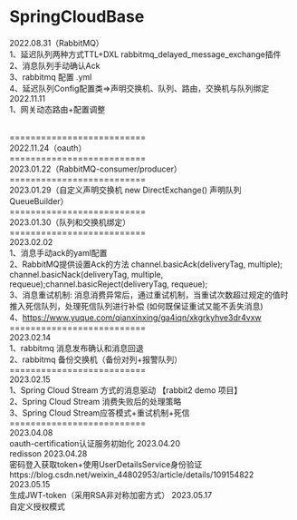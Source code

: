 # SpringCloudBase
2022.08.31（RabbitMQ）
<br/>1、延迟队列两种方式TTL+DXL   rabbitmq_delayed_message_exchange插件
<br/>2、消息队列手动确认Ack
<br/>3、rabbitmq 配置 .yml
<br/>4、延迟队列Config配置类=>声明交换机、队列、路由，交换机与队列绑定
<br/>2022.11.11
<br/>1、网关动态路由+配置调整

<br/>==========================<br/>
2022.11.24（oauth）
<br/>==========================<br/>
2023.01.22（RabbitMQ-consumer/producer）
<br/>==========================<br/>
2023.01.29（自定义声明交换机 new DirectExchange() 声明队列QueueBuilder）
<br/>==========================<br/>
2023.01.30（队列和交换机绑定）
<br/>==========================<br/>
2023.02.02
<br/>1、消息手动ack的yaml配置
<br/>2、RabbitMQ提供设置Ack的方法 channel.basicAck(deliveryTag, multiple); channel.basicNack(deliveryTag, multiple, requeue);channel.basicReject(deliveryTag, requeue);
<br/>3、消息重试机制: 消息消费异常后，通过重试机制，当重试次数超过规定的值时推入死信队列，处理死信队列进行补偿 (如何既保证重试又能不丢失消息)
<br/>4、https://www.yuque.com/qianxinxing/ga4iqn/xkgrkyhve3dr4vxw
<br/>==========================<br/>
2023.02.14
<br/>1、rabbitmq 消息发布确认和消息回退
<br/>2、rabbitmq 备份交换机（备份对列+报警队列）
<br/>==========================<br/>
2023.02.15
<br/>1、Spring Cloud Stream 方式的消息驱动 【rabbit2 demo 项目】
<br/>2、Spring Cloud Stream 消费失败后的处理策略
<br/>3、Spring Cloud Stream应答模式+重试机制+死信
<br/>==========================<br/>
2023.04.08
<br/>oauth-certification认证服务初始化
2023.04.20
<br/>redisson
2023.04.28
<br/>密码登入获取token+使用UserDetailsService身份验证https://blog.csdn.net/weixin_44802953/article/details/109154822
2023.05.15
<br/>生成JWT-token（采用RSA非对称加密方式）
2023.05.17
<br/>自定义授权模式